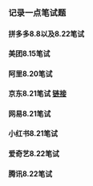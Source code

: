 ### 记录一点笔试题



#### 拼多多8.8以及8.22笔试



#### 美团8.15笔试

#### 阿里8.20笔试

#### 京东8.21笔试 [链接](https://www.nowcoder.com/discuss/715327?type=all&order=time&pos=&page=1&ncTraceId=&channel=-1&source_id=search_all_nctrack)

#### 网易8.21笔试

#### 小红书8.21笔试

#### 爱奇艺8.22笔试

#### 腾讯8.22笔试



